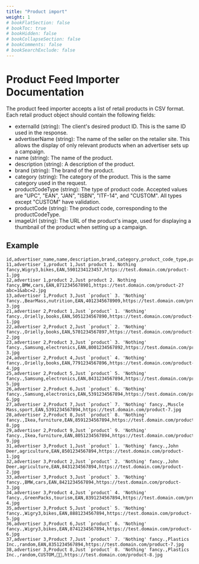 ```yaml
---
title: "Product import"
weight: 1
# bookFlatSection: false
# bookToc: true
# bookHidden: false
# bookCollapseSection: false
# bookComments: false
# bookSearchExclude: false
---
```


# Product Feed Importer Documentation

The product feed importer accepts a list of retail products in CSV format. Each retail product object should contain the following fields:


- externalId (string): The client's desired product ID. This is the same ID used in the response.
- advertiserName (string): The name of the seller on the retailer site. This allows the display of only relevant products when an advertiser sets up a campaign.
- name (string): The name of the product.
- description (string): A description of the product.
- brand (string): The brand of the product.
- category (string): The category of the product. This is the same category used in the request.
- productCodeType (string): The type of product code. Accepted values are "UPC", "EAN", "JAN", "ISBN", "ITF-14", and "CUSTOM". All types except "CUSTOM" have validation.
- productCode (string): The product code, corresponding to the productCodeType.
- imageUrl (string): The URL of the product's image, used for displaying a thumbnail of the product when setting up a campaign.


## Example

```csv
id,advertiser_name,name,description,brand,category,product_code_type,product_code,image_url
11,advertiser 1,product 1,Just product 1. Nothing fancy,Wigry3,bikes,EAN,5901234123457,https://test.domain.com/product-1.jpg
12,advertiser 1,product 2,Just product 2. Nothing fancy,BMW,cars,EAN,8712345678901,https://test.domain.com/product-2?abc=1&abc=2.jpg
13,advertiser 1,Product 3,Just `product` 3. 'Nothing' fancy.,BearMass,nutrition,EAN,4012345678909,https://test.domain.com/product-3.jpg
21,advertiser 2,Product 1,Just `product` 1. 'Nothing' fancy.,Orielly,books,EAN,5051234567890,https://test.domain.com/product-1.jpg
22,advertiser 2,Product 2,Just `product` 2. 'Nothing' fancy.,Orielly,books,EAN,5701234567897,https://test.domain.com/product-2.jpg
23,advertiser 2,Product 3,Just `product` 3. 'Nothing' fancy.,Samsung,electronics,EAN,8001234567892,https://test.domain.com/product-3.jpg
24,advertiser 2,Product 4,Just `product` 4. 'Nothing' fancy.,Orielly,books,EAN,7791234567896,https://test.domain.com/product-4.jpg
25,advertiser 2,Product 5,Just `product` 5. 'Nothing' fancy.,Samsung,electronics,EAN,8431234567894,https://test.domain.com/product-5.jpg
26,advertiser 2,Product 6,Just `product` 6. 'Nothing' fancy.,Samsung,electronics,EAN,5391234567894,https://test.domain.com/product-6.jpg
27,advertiser 2,Product 7,Just `product` 7. 'Nothing' fancy.,Muscle Mass,sport,EAN,5391234567894,https://test.domain.com/product-7.jpg
28,advertiser 2,Product 8,Just `product` 8. 'Nothing' fancy.,Ikea,furniture,EAN,8591234567894,https://test.domain.com/product-8.jpg
29,advertiser 2,Product 9,Just `product` 9. 'Nothing' fancy.,Ikea,furniture,EAN,8051234567894,https://test.domain.com/product-9.jpg
31,advertiser 3,Product 1,Just `product` 1. 'Nothing' fancy.,John Deer,agriculture,EAN,8501234567894,https://test.domain.com/product-1.jpg
32,advertiser 3,Product 2,Just `product` 2. 'Nothing' fancy.,John Deer,agriculture,EAN,8431234567894,https://test.domain.com/product-2.jpg
33,advertiser 3,Product 3,Just `product` 3. 'Nothing' fancy.,BMW,cars,EAN,8421234567894,https://test.domain.com/product-3.jpg
34,advertiser 3,Product 4,Just `product` 4. 'Nothing' fancy.,GreenPacks,tourism,EAN,8391234567894,https://test.domain.com/product-4.jpg
35,advertiser 3,Product 5,Just `product` 5. 'Nothing' fancy.,Wigry3,bikes,EAN,8881234567894,https://test.domain.com/product-5.jpg
36,advertiser 3,Product 6,Just `product` 6. 'Nothing' fancy.,Wigry3,bikes,EAN,8741234567894,https://test.domain.com/product-6.jpg
37,advertiser 3,Product 7,Just `product` 7. 'Nothing' fancy.,Plastics Inc.,random,EAN,8351234567894,https://test.domain.com/product-7.jpg
38,advertiser 3,Product 8,Just `product` 8. 'Nothing' fancy.,Plastics Inc.,random,CUSTOM,🫠🙃,https://test.domain.com/product-8.jpg
```